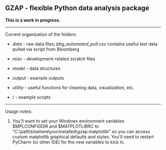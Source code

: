 ## GZAP - flexible Python data analysis package

**This is a work in progress.**

---

Current organization of the folders:

* *data* - raw data files; *bbg_automated_pull.csv* contains useful test data 
pulled via script from Bloomberg

* *misc* - development-related scratch files

* *model* - data structures

* *output* - example outputs

* *utility* - useful functions for cleaning data, visualization, etc.

* */* - example scripts

---

Usage notes:

1. You'll want to set your Windows environment variables $MPLCONFIGDIR and
   $MATPLOTLIBRC to "C:\path\to\where\you\installed\gzap\.matplotlib\" so you
   can access custom matplotlib graphical defaults and styles. You'll need to
   restart PyCharm (or other IDE) for the new variables to kick in.
